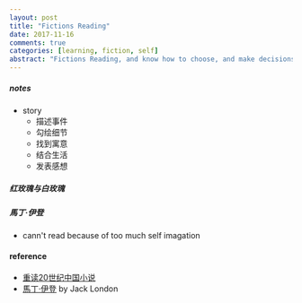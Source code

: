 ```yaml
---
layout: post
title: "Fictions Reading"
date: 2017-11-16
comments: true
categories: [learning, fiction, self]
abstract: "Fictions Reading, and know how to choose, and make decisions"  
---
```


##### notes  
* story  
    - 描述事件  
    - 勾绘细节  
    - 找到寓意  
    - 结合生活  
    - 发表感想  

##### 红玫瑰与白玫瑰  

##### 馬丁·伊登  
* cann't read because of too much self imagation  

#### reference
* [重读20世纪中国小说](https://book.douban.com/subject/35572732/)
* [馬丁·伊登](https://book.douban.com/subject/1883354/) by Jack London 